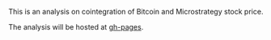 This is an analysis on cointegration of Bitcoin and Microstrategy stock price.

The analysis will be hosted at [gh-pages](https://fu-om.github.io/btc_mstr/).
